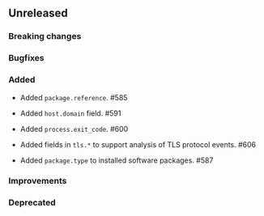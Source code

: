 <!-- When adding an entry to the Changelog:
- Please follow the Keep a Changelog: http://keepachangelog.com/ guidelines.
- Please insert your changelog line ordered by PR ID.
Thanks, you're awesome :-) -->

## Unreleased

### Breaking changes

### Bugfixes

### Added

* Added `package.reference`. #585
* Added `host.domain` field. #591
* Added `process.exit_code`. #600
* Added fields in `tls.*` to support analysis of TLS protocol events. #606

* Added `package.type` to installed software packages. #587

### Improvements

### Deprecated


<!-- All empty sections:

## Unreleased

### Breaking changes

### Bugfixes

### Added

### Improvements

### Deprecated

-->
